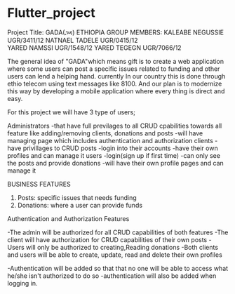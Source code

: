 # Flutter_project

Project Title: GADA(ጋዳ) ETHIOPIA
GROUP MEMBERS:
KALEABE NEGUSSIE UGR/3411/12
NATNAEL TADELE UGR/0415/12  
YARED NAMSSI UGR/1548/12 
YARED TEGEGN UGR/7066/12 

The general idea of "GADA"which means gift is to create a web application where some users can post a specific issues related to funding and other users can lend a helping hand. currently In our country this is done through ethio telecom using text messages like 8100. And our plan is to modernize this way by developing a mobile application where every thing is direct and easy.

For this project we will have 3 type of users;

Administrators
      -that have full previlages to all CRUD cpabilities towards all feature like adding/removing clients, donations and posts
      -will have managing page which includes authentication and authorization
clients
      -have privillages to CRUD posts
      -login into their accounts
      -have their own profiles and can manage it
users
      -login(sign up if first time)
      -can only see the posts and provide donations
      -will have their own profile pages and can manage it

BUSINESS FEATURES 
1. Posts: specific issues that needs funding
2. Donations: where a user can provide funds


Authentication and Authorization Features

-The admin will be authorized for all CRUD capabilities of both features
-The client will have authorization for CRUD capabilities of their own posts
-Users will only be authorized to creating,Reading donations
-Both clients and users will be able to create, update, read and delete their own profiles

-Authentication will be added so that that no one will be able to access what he/she isn't authorized to do so
-authentication will also be added when logging in.
